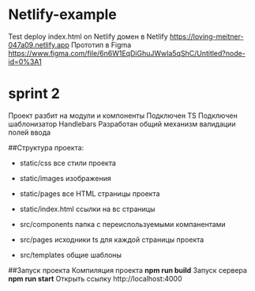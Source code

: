 # Netlify-example
Test deploy index.html on Netlify
домен в Netlify https://loving-meitner-047a09.netlify.app
Прототип в Figma https://www.figma.com/file/6n6W1EqDiGhuJWwIa5qShC/Untitled?node-id=0%3A1

# sprint 2
Проект разбит на модули и компоненты 
Подключен TS
Подключен шаблонизатор Handlebars
Разработан общий механизм валидации полей ввода

##Структура проекта:
- static/css все стили проекта
- static/images изображения
- static/pages все HTML страницы проекта
- static/index.html ссылки на вс страницы

- src/components папка с переиспользуемыми компанентами
- src/pages исходники ts для каждой страницы проекта
- src/templates общие шаблоны

##Запуск проекта
Компиляция проекта **npm run build**
Запуск сервера **npm run start**
Открыть ссылку http://localhost:4000
